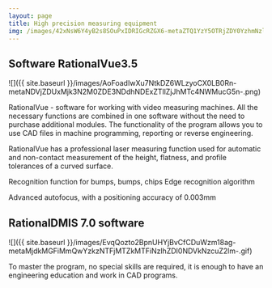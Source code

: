 ```yaml
---
layout: page
title: High precision measuring equipment
img: /images/42xNsW6Y4yB2s8SOuPxIDRIGcRZGX6-metaZTQ1YzY5OTRjZDY0YzhmNzlhMjA3MTk2YjdmNWMzMTgucG5n-.png
---
```


<div class="block" markdown="1">

## Software RationalVue3.5

![]({{ site.baseurl }}/images/AoFoadIwXu7NtkDZ6WLzyoCX0LB0Rn-metaNDVjZDUxMjk3N2M0ZDE3NDdhNDExZTllZjJhMTc4NWMucG5n-.png)

RationalVue - software for working with video measuring machines. All the necessary functions are combined in one software without the need to purchase additional modules.
The functionality of the program allows you to use CAD files in machine programming, reporting or reverse engineering.

RationalVue has a professional laser measuring function used for automatic and non-contact measurement of the height, flatness, and profile tolerances of a curved surface.

Recognition function for bumps, bumps, chips Edge recognition algorithm

Advanced autofocus, with a positioning accuracy of 0.003mm

</div>
<div style="clear:both;"></div>
<div class="block" markdown="1">

## RationalDMIS 7.0 software

![]({{ site.baseurl }}/images/EvqQozto2BpnUHYjBvCfCDuWzm18ag-metaMjdkMGFiMmQwYzkzNTFjMTZkMTFiNzlhZDI0NDVkNzcuZ2lm-.gif)

To master the program, no special skills are required, it is enough to have an engineering education and work in CAD programs.

</div>
<div style="clear:both;"></div>